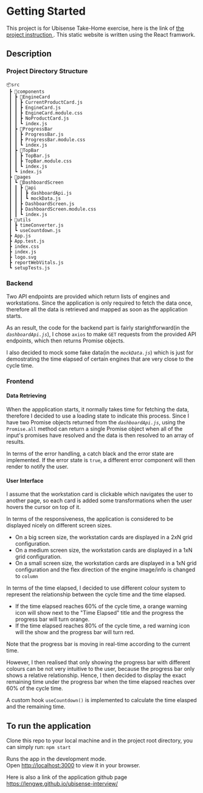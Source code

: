 # Getting Started

This project is for Ubisense Take-Home exercise, here is the link of [the project instruction ](https://dev.azure.com/Ubisense-RTLS/Training/_git/ubisense-takehome-exercise?path=/README.md&version=GBmain&_a=preview). This static website is written using the React framwork.

## Description

### Project Directory Structure
```
📦src
 ┣ 📂components
 ┃ ┣ 📂EngineCard
 ┃ ┃ ┣ CurrentProductCard.js
 ┃ ┃ ┣ EngineCard.js
 ┃ ┃ ┣ EngineCard.module.css
 ┃ ┃ ┣ NoProductCard.js
 ┃ ┃ ┗ index.js
 ┃ ┣ 📂ProgressBar
 ┃ ┃ ┣ ProgressBar.js
 ┃ ┃ ┣ ProgressBar.module.css
 ┃ ┃ ┗ index.js
 ┃ ┣ 📂TopBar
 ┃ ┃ ┣ TopBar.js
 ┃ ┃ ┣ TopBar.module.css
 ┃ ┃ ┗ index.js
 ┃ ┗ index.js
 ┣ 📂pages
 ┃ ┗ 📂DashboardScreen
 ┃ ┃ ┣ 📂api
 ┃ ┃ ┃ ┣ dashboardApi.js
 ┃ ┃ ┃ ┗ mockData.js
 ┃ ┃ ┣ DashboardScreen.js
 ┃ ┃ ┣ DashboardScreen.module.css
 ┃ ┃ ┗ index.js
 ┣ 📂utils
 ┃ ┣ timeConverter.js
 ┃ ┗ useCountdown.js
 ┣ App.js
 ┣ App.test.js
 ┣ index.css
 ┣ index.js
 ┣ logo.svg
 ┣ reportWebVitals.js
 ┗ setupTests.js
 ```

### **Backend**

Two API endpoints are provided which return lists of engines and workstations. Since the application is only required to fetch the data once, therefore all the data is retrieved and mapped as soon as the application starts.

As an result, the code for the backend part is fairly starightforward(in the *`dashboardApi.js`*), I chose `axios` to make `GET` requests from the provided API endpoints, which then returns Promise objects.

I also decided to mock some fake data(in the *`mockData.js`*) which is just for demostrating the time elapsed of certain engines that are very close to the cycle time.
### **Frontend**
#### **Data Retrieving**
When the appplication starts, it normally takes time for fetching the data, therefore I decided to use a loading state to indicate this process. Since I have two Promise objects returned from the *`dashboardApi.js`*, using the `Promise.all` method can return a single Promise object when all of the input's promises have resolved and the data is then resolved to an array of results.

In terms of the error handling, a catch black and the error state are implemented. If the error state is `true`, a different error component will then render to notify the user.

#### **User Interface**
I assume that the workstation card is clickable which navigates the user to another page, so each card is added some transformations when the user hovers the cursor on top of it.

In terms of the responsiveness, the application is considered to be displayed nicely on different screen sizes. 
- On a big screen size, the workstation cards are displayed in a 2xN grid configuration.
- On a medium screen size, the workstation cards are displayed in a 1xN grid configuration.
- On a small screen size, the workstation cards are displayed in a 1xN grid configuration and the flex direction of the engine image/info is changed to `column`

In terms of the time elapsed, I decided to use different colour system to represent the relationship between the cycle time and the time elapsed. 
- If the time elapsed reaches 60% of the cycle time, a orange warning icon will show next to the "Time Elapsed" title and the progress the progress bar will turn orange.
- If the time elapsed reaches 80% of the cycle time, a red warning icon will the show and the progress bar will turn red.

Note that the progress bar is moving in real-time according to the current time.
  
However, I then realised that only showing the progress bar with different colours can be not very intuitive to the user, because the progress bar only shows a relative relationship. Hence, I then decided to display the exact remaining time under the progress bar when the time elapsed reaches over 60% of the cycle time.

 A custom hook `useCountdown()` is implemented to calculate the time elasped and the remaining time.

## To run the application 
Clone this repo to your local machine and in the project root directory, you can simply run: ```npm start```

Runs the app in the development mode.\
Open [http://localhost:3000](http://localhost:3000) to view it in your browser.

Here is also a link of the application github page https://lengwe.github.io/ubisense-interview/


